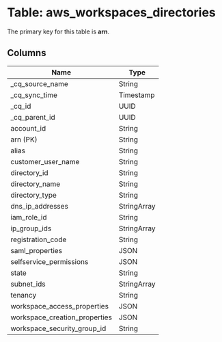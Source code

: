 # Table: aws_workspaces_directories



The primary key for this table is **arn**.


## Columns
| Name          | Type          |
| ------------- | ------------- |
|_cq_source_name|String|
|_cq_sync_time|Timestamp|
|_cq_id|UUID|
|_cq_parent_id|UUID|
|account_id|String|
|arn (PK)|String|
|alias|String|
|customer_user_name|String|
|directory_id|String|
|directory_name|String|
|directory_type|String|
|dns_ip_addresses|StringArray|
|iam_role_id|String|
|ip_group_ids|StringArray|
|registration_code|String|
|saml_properties|JSON|
|selfservice_permissions|JSON|
|state|String|
|subnet_ids|StringArray|
|tenancy|String|
|workspace_access_properties|JSON|
|workspace_creation_properties|JSON|
|workspace_security_group_id|String|